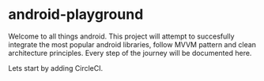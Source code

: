 # android-playground

Welcome to all things android. This project will attempt to succesfully integrate the most popular android libraries, follow MVVM pattern and clean architecture principles.
Every step of the journey will be documented here.

Lets start by adding CircleCI.
